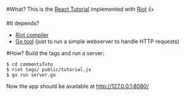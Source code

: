 #What?
This is the [React Tutorial](http://facebook.github.io/react/docs/tutorial.html) implemented with [Riot](https://muut.com/riotjs/) :thumbsup:

#It depends?
- [Riot compiler](https://muut.com/riotjs/compiler.html#pre-compilation)
- [Go tool](http://golang.org/doc/install) (just to run a simple webserver to handle HTTP requests)

#How?
Build the tags and run a server:
~~~
$ cd commentsTuto
$ riot tags/ public/tutorial.js
$ go run server.go
~~~
Now the app should be available at http://127.0.0.1:8080/